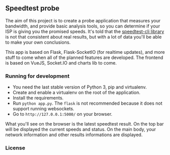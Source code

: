## Speedtest probe

The aim of this project is to create a probe application that measures your bandwidth,
and provide basic analysis tools, so you can determine if your ISP is giving you
the promised speeds. It's told that the [speedtest-cli library](https://github.com/sivel/speedtest-cli#inconsistency)
is not that consistent about real results, but with a lot of data you'll be able to
make your own conclusions.

This app is based on Flask, Flask-SocketIO (for realtime updates), and more stuff
to come when all of the planned features are developed. The frontend is based on 
VueJS, Socket.IO and charts lib to come.

### Running for development

- You need the last stable version of Python 3, pip and virtualenv.
- Create and enable a virtualenv on the root of the application.
- Install the requirements.
- Run `python app.py`. The `flask` is not recommended because it does not support
running websockets.
- Go to `http://127.0.0.1:5000/` on your browser.

What you'll see on the browser is the latest speedtest result. On the top bar
will be displayed the current speeds and status. On the main body, your network
information and other results informations are displayed.

### License
